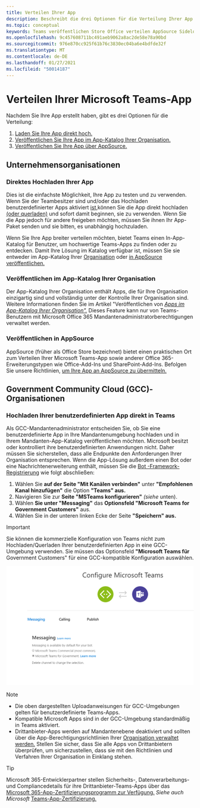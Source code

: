 ```yaml
---
title: Verteilen Ihrer App
description: Beschreibt die drei Optionen für die Verteilung Ihrer App.
ms.topic: conceptual
keywords: Teams veröffentlichen Store Office verteilen AppSource Sideload-Upload-App
ms.openlocfilehash: 9c457608711bc491aeb9062a8ac2de58e78a90bd
ms.sourcegitcommit: 976e870cc925f61b76c3830ec04ba6e4bdfde32f
ms.translationtype: MT
ms.contentlocale: de-DE
ms.lasthandoff: 01/27/2021
ms.locfileid: "50014187"
---
```

# <a name="distribute-your-microsoft-teams-app"></a>Verteilen Ihrer Microsoft Teams-App

Nachdem Sie Ihre App erstellt haben, gibt es drei Optionen für die Verteilung:

1. [Laden Sie Ihre App direkt hoch.](#upload-your-app-directly)
2. [Veröffentlichen Sie Ihre App im App-Katalog Ihrer Organisation.](#publish-to-your-organizations-app-catalog)
3. [Veröffentlichen Sie Ihre App über AppSource.](#publish-to-appsource)

## <a name="enterprise-organizations"></a>Unternehmensorganisationen

### <a name="upload-your-app-directly"></a>Direktes Hochladen Ihrer App

Dies ist die einfachste Möglichkeit, Ihre App zu testen und zu verwenden. Wenn Sie der Teambesitzer sind und/oder das Hochladen benutzerdefinierter Apps aktiviert [ist,](/microsoftteams/admin-settings)können Sie die App direkt hochladen [(oder querladen)](./apps-upload.md) und sofort damit beginnen, sie zu verwenden. Wenn Sie die App jedoch für andere freigeben möchten, müssen Sie ihnen Ihr App-Paket senden und sie bitten, es unabhängig hochzuladen.

Wenn Sie Ihre App breiter verteilen möchten, bietet Teams einen In-App-Katalog für Benutzer, um hochwertige Teams-Apps zu finden oder zu entdecken. Damit Ihre Lösung im Katalog verfügbar ist, müssen Sie sie entweder im App-Katalog Ihrer [Organisation](#publish-to-your-organizations-app-catalog) oder [in AppSource veröffentlichen.](./appsource/publish.md)

### <a name="publish-to-your-organizations-app-catalog"></a>Veröffentlichen im App-Katalog Ihrer Organisation

Der App-Katalog Ihrer Organisation enthält Apps, die für Ihre Organisation einzigartig sind und vollständig unter der Kontrolle Ihrer Organisation sind. Weitere Informationen finden Sie im Artikel "Veröffentlichen von [*Apps im App-Katalog Ihrer Organisation".*](/microsoftteams/tenant-apps-catalog-teams) Dieses Feature kann nur von Teams-Benutzern mit Microsoft Office 365 Mandantenadministratorberechtigungen verwaltet werden.

### <a name="publish-to-appsource"></a>Veröffentlichen in AppSource

AppSource (früher als Office Store bezeichnet) bietet einen praktischen Ort zum Verteilen Ihrer Microsoft Teams-App sowie anderer Office 365-Erweiterungstypen wie Office-Add-Ins und SharePoint-Add-Ins. Befolgen Sie unsere Richtlinien, [um Ihre App an AppSource zu übermitteln.](./appsource/publish.md)

## <a name="government-community-cloud-gcc-organizations"></a>Government Community Cloud (GCC)-Organisationen

### <a name="upload-your-custom-app-directly-to-teams"></a>Hochladen Ihrer benutzerdefinierten App direkt in Teams

 Als GCC-Mandantenadministrator entscheiden Sie, ob Sie eine benutzerdefinierte App in Ihre Mandantenumgebung hochladen und in Ihrem Mandanten-App-Katalog veröffentlichen möchten. Microsoft besitzt oder kontrolliert ihre benutzerdefinierten Anwendungen nicht. Daher müssen Sie sicherstellen, dass alle Endpunkte den Anforderungen Ihrer Organisation entsprechen. Wenn die App-Lösung außerdem einen Bot oder eine Nachrichtenerweiterung enthält, müssen Sie die [Bot -Framework-Registrierung](https://dev.botframework.com/) wie folgt abschließen:

1. Wählen Sie **auf der Seite "Mit Kanälen verbinden"** unter **"Empfohlenen Kanal hinzufügen"** die Option **"Teams" aus.**
1. Navigieren Sie zur **Seite "MSTeams konfigurieren"** *(siehe* unten).
1. Wählen **Sie unter "Messaging"** das **Optionsfeld "Microsoft Teams for Government Customers"** aus.
1. Wählen Sie in der unteren linken Ecke der Seite **"Speichern" aus.**  

>[!IMPORTANT]
> Sie können die kommerzielle Konfiguration von Teams nicht zum Hochladen/Querladen Ihrer benutzerdefinierten App in eine GCC-Umgebung verwenden. Sie müssen das Optionsfeld **"Microsoft Teams für** Government Customers" für eine GCC-kompatible Konfiguration auswählen.

![Seite "Teams-Messagingkonfiguration"](../../assets/images/gcc-configure.png)

> [!NOTE]
>
> * Die oben dargestellten Uploadanweisungen für GCC-Umgebungen gelten für benutzerdefinierte Teams-Apps. </br>
> * Kompatible Microsoft Apps sind in der GCC-Umgebung standardmäßig in Teams aktiviert.
> * Drittanbieter-Apps werden auf Mandantenebene deaktiviert und sollten über die App-Berechtigungsrichtlinien Ihrer [Organisation verwaltet werden.](/microsoftteams/teams-app-permission-policies) Stellen Sie sicher, dass Sie alle Apps von Drittanbietern überprüfen, um sicherzustellen, dass sie mit den Richtlinien und Verfahren Ihrer Organisation in Einklang stehen.

> [!TIP]
>
> Microsoft 365-Entwicklerpartner stellen Sicherheits-, Datenverarbeitungs- und Compliancedetails für ihre Drittanbieter-Teams-Apps über das [Microsoft 365-App-Zertifizierungsprogramm zur Verfügung.](/microsoft-365-app-certification/overview) *Siehe auch Microsoft* [Teams-App-Zertifizierung.](/microsoftteams/platform/concepts/deploy-and-publish/appsource/post-publish/application-certification)
</br></br>
